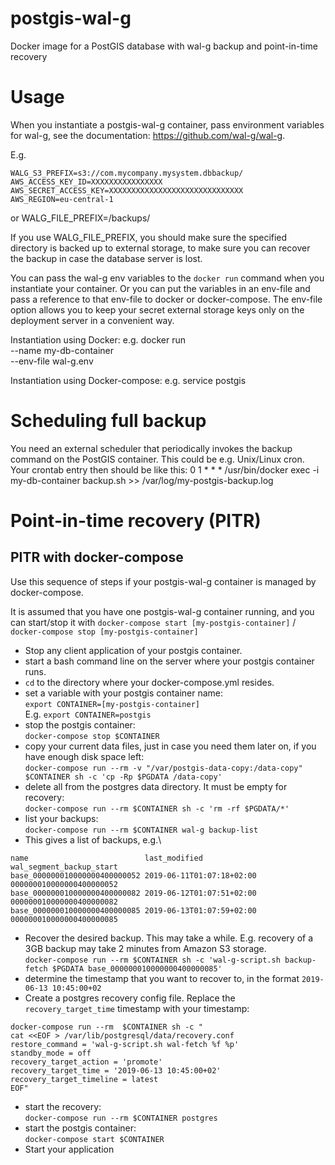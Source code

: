 # postgis-wal-g
Docker image for a PostGIS database with wal-g backup and point-in-time recovery

# Usage
When you instantiate a postgis-wal-g container, pass environment variables for wal-g, see the documentation:
https://github.com/wal-g/wal-g.

E.g.

    WALG_S3_PREFIX=s3://com.mycompany.mysystem.dbbackup/
    AWS_ACCESS_KEY_ID=XXXXXXXXXXXXXXXX
    AWS_SECRET_ACCESS_KEY=XXXXXXXXXXXXXXXXXXXXXXXXXXXXXX
    AWS_REGION=eu-central-1

or
    WALG_FILE_PREFIX=/backups/

If you use WALG_FILE_PREFIX, you should make sure the specified directory is backed up to external storage, to
make sure you can recover the backup in case the database server is lost.

You can pass the wal-g env variables to the `docker run` command when you instantiate your container.
Or you can put the variables in an env-file and pass a reference to that env-file to docker or docker-compose.
The env-file option allows you to keep your secret external storage keys only on the deployment server in a 
convenient way.

Instantiation using Docker: e.g.
    docker run \
    --name my-db-container \
    --env-file wal-g.env

Instantiation using Docker-compose: e.g.
    service postgis

# Scheduling full backup
You need an external scheduler that periodically invokes the backup command on the PostGIS container.
This could be e.g. Unix/Linux cron. Your crontab entry then should be like this:
    0 1 * * * /usr/bin/docker exec -i my-db-container backup.sh >> /var/log/my-postgis-backup.log

# Point-in-time recovery (PITR)

## PITR with docker-compose
Use this sequence of steps if your postgis-wal-g container is managed by docker-compose. 

It is assumed that you have one postgis-wal-g container running, and you can start/stop it with 
`docker-compose start [my-postgis-container]` / `docker-compose stop [my-postgis-container]`

- Stop any client application of your postgis container.
- start a bash command line on the server where your postgis container runs.
- `cd` to the directory where your docker-compose.yml resides.
- set a variable with your postgis container name:\
  `export CONTAINER=[my-postgis-container]`\
  E.g. `export CONTAINER=postgis`
- stop the postgis container:\
  `docker-compose stop $CONTAINER`
- copy your current data files, just in case you need them later on, if you have enough disk space left:\
  `docker-compose run --rm -v "/var/postgis-data-copy:/data-copy" $CONTAINER sh -c 'cp -Rp $PGDATA /data-copy'`
- delete all from the postgres data directory. It must be empty for recovery:\
  `docker-compose run --rm $CONTAINER sh -c 'rm -rf $PGDATA/*'` 
- list your backups:\
  `docker-compose run --rm $CONTAINER wal-g backup-list` 
- This gives a list of backups, e.g.\
```
name                          last_modified             wal_segment_backup_start
base_000000010000000400000052 2019-06-11T01:07:18+02:00 000000010000000400000052
base_000000010000000400000082 2019-06-12T01:07:51+02:00 000000010000000400000082
base_000000010000000400000085 2019-06-13T01:07:59+02:00 000000010000000400000085
```
- Recover the desired backup. This may take a while. E.g. recovery of a 3GB backup may take 2 minutes from 
Amazon S3 storage.\
  `docker-compose run --rm $CONTAINER sh -c 'wal-g-script.sh backup-fetch $PGDATA base_000000010000000400000085'`
- determine the timestamp that you want to recover to, in the format `2019-06-13 10:45:00+02` 
- Create a postgres recovery config file. Replace the `recovery_target_time` timestamp with your timestamp:
```
docker-compose run --rm  $CONTAINER sh -c "
cat <<EOF > /var/lib/postgresql/data/recovery.conf
restore_command = 'wal-g-script.sh wal-fetch %f %p'
standby_mode = off
recovery_target_action = 'promote'
recovery_target_time = '2019-06-13 10:45:00+02'
recovery_target_timeline = latest
EOF"
```
- start the recovery:\
  `docker-compose run --rm $CONTAINER postgres`
- start the postgis container:\
  `docker-compose start $CONTAINER`
- Start your application